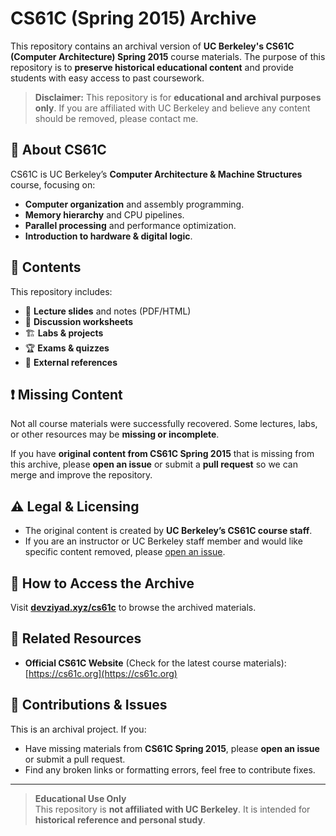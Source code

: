 # CS61C (Spring 2015) Archive

This repository contains an archival version of **UC Berkeley's CS61C (Computer Architecture) Spring 2015** course materials. The purpose of this repository is to **preserve historical educational content** and provide students with easy access to past coursework.

> **Disclaimer:** This repository is for **educational and archival purposes only**. If you are affiliated with UC Berkeley and believe any content should be removed, please contact me.

## 📌 About CS61C
CS61C is UC Berkeley’s **Computer Architecture & Machine Structures** course, focusing on:
- **Computer organization** and assembly programming.
- **Memory hierarchy** and CPU pipelines.
- **Parallel processing** and performance optimization.
- **Introduction to hardware & digital logic**.

## 📂 Contents
This repository includes:
- 📖 **Lecture slides** and notes (PDF/HTML)
- 📝 **Discussion worksheets**
- 🏗 **Labs & projects**
- 🏆 **Exams & quizzes**
- 🔗 **External references**

## ❗ Missing Content
Not all course materials were successfully recovered. Some lectures, labs, or other resources may be **missing or incomplete**.  

If you have **original content from CS61C Spring 2015** that is missing from this archive, please **open an issue** or submit a **pull request** so we can merge and improve the repository.

## ⚠️ Legal & Licensing
- The original content is created by **UC Berkeley’s CS61C course staff**.
- If you are an instructor or UC Berkeley staff member and would like specific content removed, please [open an issue](#).

## 🔗 How to Access the Archive
Visit **[devziyad.xyz/cs61c](https://devziyad.xyz/cs61c)** to browse the archived materials.

## 🔗 Related Resources
- **Official CS61C Website** (Check for the latest course materials):  
  [https://cs61c.org](https://cs61c.org)

## 📢 Contributions & Issues
This is an archival project. If you:
- Have missing materials from **CS61C Spring 2015**, please **open an issue** or submit a pull request.
- Find any broken links or formatting errors, feel free to contribute fixes.

---

> **Educational Use Only**  
> This repository is **not affiliated with UC Berkeley**. It is intended for **historical reference and personal study**.

